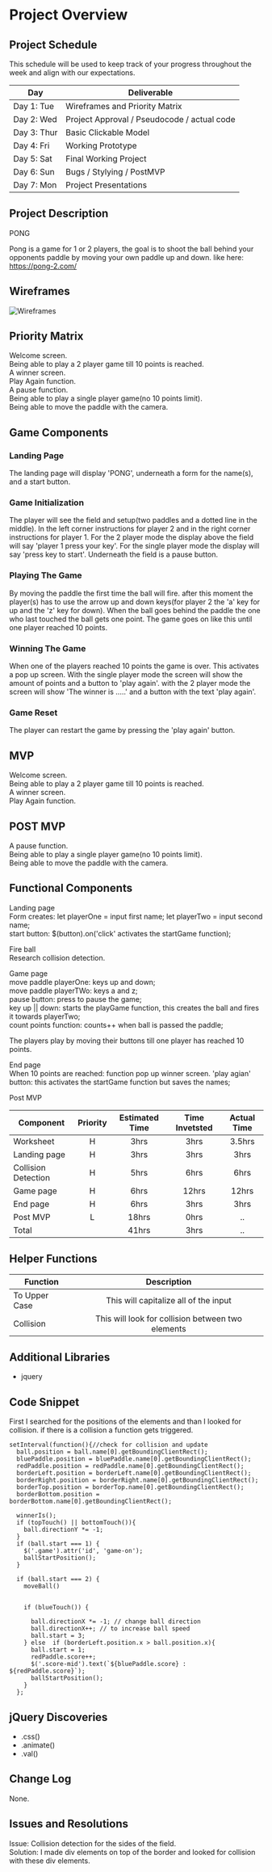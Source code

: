 
# Project Overview

## Project Schedule

This schedule will be used to keep track of your progress throughout the week and align with our expectations.  

|  Day | Deliverable |
|---|---|
|Day 1: Tue| Wireframes and Priority Matrix|
|Day 2: Wed| Project Approval /  Pseudocode / actual code|
|Day 3: Thur| Basic Clickable Model |
|Day 4: Fri| Working Prototype |
|Day 5: Sat| Final Working Project |
|Day 6: Sun| Bugs / Stylying / PostMVP |
|Day 7: Mon| Project Presentations |


## Project Description
PONG

Pong is a game for 1 or 2 players, the goal is to shoot the ball behind your opponents paddle by moving your own paddle up and down.
like here: https://pong-2.com/


## Wireframes

![Wireframes](images/IMG_0217.JPG?raw=true "Wireframes")

## Priority Matrix

Welcome screen.  
Being able to play a 2 player game till 10 points is reached.  
A winner screen.  
Play Again function.  
A pause function.  
Being able to play a single player game(no 10 points limit).  
Being able to move the paddle with the camera.  

## Game Components

### Landing Page
The landing page will display 'PONG', underneath a form for the name(s), and a start button.  

### Game Initialization
The player will see the field and setup(two paddles and a dotted line in the middle).
In the left corner instructions for player 2 and in the right corner instructions for player 1.
For the 2 player mode the display above the field will say 'player 1 press your key'.
For the single player mode the display will say 'press key to start'.
Underneath the field is a pause button.

### Playing The Game
By moving the paddle the first time the ball will fire. after this moment the player(s)
has to use the arrow up and down keys(for player 2 the 'a' key for up and the 'z' key for down).
When the ball goes behind the paddle the one who last touched the ball gets one point.
The game goes on like this until one player reached 10 points.

### Winning The Game
When one of the players reached 10 points the game is over. This activates a pop up screen.
With the single player mode the screen will show the amount of points and a button to 'play again'.
with the 2 player mode the screen will show 'The winner is .....' and a button with the text 'play again'.

### Game Reset
The player can restart the game by pressing the 'play again' button.

## MVP

Welcome screen.  
Being able to play a 2 player game till 10 points is reached.  
A winner screen.  
Play Again function.  

## POST MVP

A pause function.  
Being able to play a single player game(no 10 points limit).  
Being able to move the paddle with the camera.
## Functional Components

Landing page  
Form creates: let playerOne = input first name; let playerTwo = input second name;  
start button: $(button).on('click' activates the startGame function);

Fire ball  
Research collision detection.

Game page  
move paddle playerOne: keys up and down;  
move paddle playerTWo: keys a  and z;  
pause button: press to pause the game;  
key up || down: starts the playGame function, this creates the ball and fires it towards playerTwo;  
count points function: counts++ when ball is passed the paddle;  

The players play by moving their buttons till one player has reached 10 points.    

End page    
When 10 points are reached: function pop up winner screen.
'play agian' button: this activates the startGame function but saves the names;  

Post MVP  



| Component | Priority | Estimated Time | Time Invetsted | Actual Time |
| --- | :---: |  :---: | :---: | :---: |
| Worksheet | H | 3hrs| 3hrs | 3.5hrs |
| Landing page | H | 3hrs| 3hrs | 3hrs |
| Collision Detection | H | 5hrs| 6hrs | 6hrs |
| Game page | H | 6hrs| 12hrs | 12hrs |
| End page | H | 6hrs| 3hrs | 3hrs |
| Post MVP | L | 18hrs| 0hrs | .. |
| Total |  | 41hrs| 3hrs | .. |

## Helper Functions

| Function | Description |
| --- | :---: |  
| To Upper Case | This will capitalize all of the input |
| Collision | This will look for collision between two elements |

## Additional Libraries

 - jquery

## Code Snippet
First I searched for the positions of the elements and than I
looked for collision. if there is a collision a function gets triggered.
```
setInterval(function(){//check for collision and update
  ball.position = ball.name[0].getBoundingClientRect();
  bluePaddle.position = bluePaddle.name[0].getBoundingClientRect();
  redPaddle.position = redPaddle.name[0].getBoundingClientRect();
  borderLeft.position = borderLeft.name[0].getBoundingClientRect();
  borderRight.position = borderRight.name[0].getBoundingClientRect();
  borderTop.position = borderTop.name[0].getBoundingClientRect();
  borderBottom.position = borderBottom.name[0].getBoundingClientRect();

  winnerIs();
  if (topTouch() || bottomTouch()){
    ball.directionY *= -1;
  }
  if (ball.start === 1) {
    $('.game').attr('id', 'game-on');
    ballStartPosition();
  }

  if (ball.start === 2) {
    moveBall()


    if (blueTouch()) {

      ball.directionX *= -1; // change ball direction
      ball.directionX++; // to increase ball speed
      ball.start = 3;
    } else  if (borderLeft.position.x > ball.position.x){
      ball.start = 1;
      redPaddle.score++;
      $('.score-mid').text(`${bluePaddle.score} : ${redPaddle.score}`);
      ballStartPosition();
    }
  };
  ```

## jQuery Discoveries
 - .css()
 - .animate()
 - .val()

## Change Log
 None.

## Issues and Resolutions
  Issue: Collision detection for the sides of the field.  
  Solution: I made div elements on top of the border and looked for
  collision with these div elements.  

